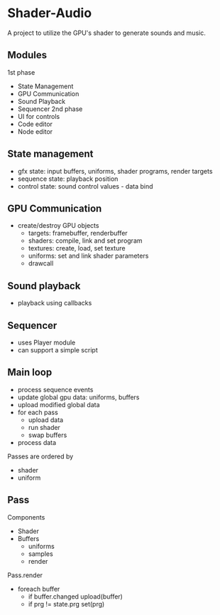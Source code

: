 # Shader-Audio
A project to utilize the GPU's shader to generate sounds and music.

## Modules
1st phase
- State Management
- GPU Communication
- Sound Playback
- Sequencer
2nd phase
- UI for controls
- Code editor
- Node editor

## State management
- gfx state: input buffers, uniforms, shader programs, render targets
- sequence state: playback position
- control state: sound control values - data bind

## GPU Communication
- create/destroy GPU objects
  - targets: framebuffer, renderbuffer
  - shaders: compile, link and set program
  - textures: create, load, set texture
  - uniforms: set and link shader parameters
  - drawcall

## Sound playback
 - playback using callbacks

## Sequencer
 - uses Player module
 - can support a simple script

## Main loop
- process sequence events
- update global gpu data: uniforms, buffers
- upload modified global data
- for each pass
  - upload data
  - run shader
  - swap buffers
- process data

Passes are ordered by
- shader
- uniform

## Pass
Components
- Shader
- Buffers
  - uniforms
  - samples
  - render

Pass.render
- foreach buffer
  - if buffer.changed upload(buffer)
  - if prg != state.prg set(prg)

